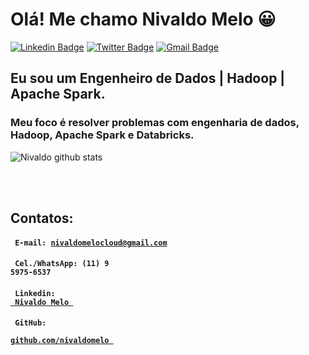 # Olá! Me chamo Nivaldo Melo 😀

[![Linkedin Badge](https://img.shields.io/badge/-LinkedIn-blue?style=for-the-badge&logo=Linkedin&logoColor=white&link=https:https://www.linkedin.com/in/nivaldoomelo//)](https://www.linkedin.com/in/nivaldoomelo/)
[![Twitter Badge](https://img.shields.io/badge/-Twitter-1ca0f1?style=for-the-badge&labelColor=1ca0f1&logo=twitter&logoColor=white&link=https://twitter.com/nivasmelo)](https://twitter.com/nivasmelo)
[![Gmail Badge](https://img.shields.io/badge/-Gmail-c14438?style=for-the-badge&logo=Gmail&logoColor=white&link=mailto:nivaldomelocloud@gmail.com)](mailto:nivaldomelocloud@gmail.com)


## Eu sou um Engenheiro de Dados | Hadoop | Apache Spark.

### Meu foco é resolver problemas com engenharia de dados, Hadoop, Apache Spark e Databricks.


![Nivaldo github stats](https://github-readme-stats.vercel.app/api?username=nivaldomelo)


<!--
**nivaldomelo/nivaldomelo** is a ✨ _special_ ✨ repository because its `README.md` (this file) appears on your GitHub profile.

Here are some ideas to get you started:

- 🔭 I’m currently working on ...
- 🌱 I’m currently learning ...
- 👯 I’m looking to collaborate on ...
- 🤔 I’m looking for help with ...
- 💬 Ask me about ...
- 📫 How to reach me: ...
- 😄 Pronouns: ...
- ⚡ Fun fact: ...
-->

<br>
<br>


## Contatos: 

#### <code> E-mail: nivaldomelocloud@gmail.com </code> 
#### <code> Cel./WhatsApp: (11) 9 5975-6537 </code> 
#### <code> Linkedin: <a href="https://www.linkedin.com/in/nivaldoomelo/"> Nivaldo Melo </a> </code>
#### <code> GitHub: <a href="https://github.com/nivaldomelo/nivaldomelo"> github.com/nivaldomelo </a> </code>

